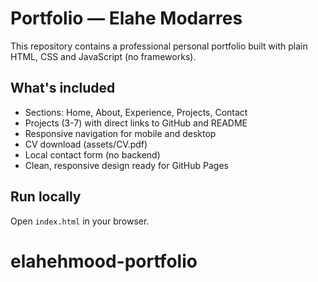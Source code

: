 # Portfolio — Elahe Modarres

This repository contains a professional personal portfolio built with plain HTML, CSS and JavaScript (no frameworks).

## What's included
- Sections: Home, About, Experience, Projects, Contact
- Projects (3-7) with direct links to GitHub and README
- Responsive navigation for mobile and desktop
- CV download (assets/CV.pdf)
- Local contact form (no backend)
- Clean, responsive design ready for GitHub Pages

## Run locally
Open `index.html` in your browser.

# elahehmood-portfolio
